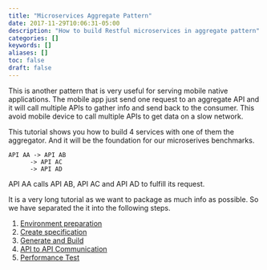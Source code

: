 ```yaml
---
title: "Microservices Aggregate Pattern"
date: 2017-11-29T10:06:31-05:00
description: "How to build Restful microservices in aggregate pattern"
categories: []
keywords: []
aliases: []
toc: false
draft: false
---
```



This is another pattern that is very useful for serving mobile native applications. The mobile
app just send one request to an aggregate API and it will call multiple APIs to gather info
and send back to the consumer. This avoid mobile device to call multiple APIs to get data on a
slow network. 

This tutorial shows you how to build 4 services with one of them the aggregator. And it will
be the foundation for our microserives benchmarks.

```
API AA -> API AB
      -> API AC
      -> API AD
```

API AA calls API AB, API AC and API AD to fulfill its request.


It is a very long tutorial as we want to package as much info as possible. So we have
separated the it into the following steps. 

1. [Environment preparation](/tutorial/rest/openapi/ms-aggregate/preparation/)
2. [Create specification](/tutorial/rest/openapi/ms-aggregate/specification/)
3. [Generate and Build](/tutorial/rest/openapi/ms-aggregate/generation/)
4. [API to API Communication](/tutorial/rest/openapi/ms-aggregate/apitoapi/)
5. [Performance Test](/tutorial/rest/openapi/ms-aggregate/performance/)
